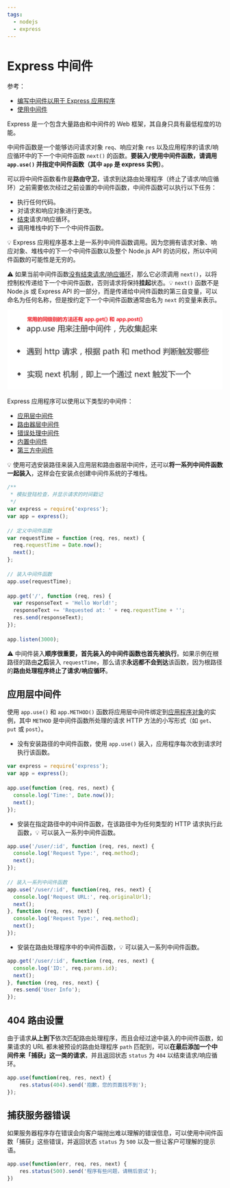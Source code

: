 ```yaml
---
tags:
  - nodejs
  - express
---
```

# Express 中间件

参考：
* [编写中间件以用于 Express 应用程序](http://expressjs.com/zh-cn/guide/writing-middleware.html)
* [使用中间件](http://expressjs.com/zh-cn/guide/using-middleware.html)

Express 是一个包含大量路由和中间件的 Web 框架，其自身只具有最低程度的功能。

中间件函数是一个能够访问请求对象 `req`、响应对象 `res` 以及应用程序的请求/响应循环中的下一个中间件函数 `next()` 的函数。**要装入/使用中间件函数，请调用 `app.use()` 并指定中间件函数（其中 `app` 是 express 实例）**。

可以将中间件函数看作是**路由守卫**，请求到达路由处理程序（终止了请求/响应循环）之前需要依次经过之前设置的中间件函数，中间件函数可以执行以下任务：

- 执行任何代码。
- 对请求和响应对象进行更改。
- [结束](http://expressjs.com/en/guide/routing.html#response-methods)请求/响应循环。
- 调用堆栈中的下一个中间件函数。

:bulb: Express 应用程序基本上是一系列中间件函数调用。因为您拥有请求对象、响应对象、堆栈中的下一个中间件函数以及整个 Node.js API 的访问权，所以中间件函数的可能性是无穷的。

:warning: 如果当前中间件函数[没有结束请求/响应循环](http://expressjs.com/en/guide/routing.html#response-methods)，那么它必须调用 `next()`，以将控制权传递给下一个中间件函数，否则请求将保持**挂起**状态。:bulb: `next()` 函数不是 Node.js 或 Express API 的一部分，而是传递给中间件函数的第三自变量，可以命名为任何名称，但是按约定下一个中间件函数通常由名为 `next` 的变量来表示。

![中间件核心功能和规则](./images/20201111225020050_17959.png)

Express 应用程序可以使用以下类型的中间件：

- [应用层中间件](http://expressjs.com/zh-cn/guide/using-middleware.html#middleware.application)
- [路由器层中间件](http://expressjs.com/zh-cn/guide/using-middleware.html#middleware.router)
- [错误处理中间件](http://expressjs.com/zh-cn/guide/using-middleware.html#middleware.error-handling)
- [内置中间件](http://expressjs.com/zh-cn/guide/using-middleware.html#middleware.built-in)
- [第三方中间件](http://expressjs.com/zh-cn/guide/using-middleware.html#middleware.third-party)

:bulb: 使用可选安装路径来装入应用层和路由器层中间件，还可以**将一系列中间件函数一起装入**，这样会在安装点创建中间件系统的子堆栈。

```js
/**
 * 模拟登陆检查，并显示请求的时间戳记
 */
var express = require('express');
var app = express();

// 定义中间件函数
var requestTime = function (req, res, next) {
  req.requestTime = Date.now();
  next();
};

// 装入中间件函数
app.use(requestTime);

app.get('/', function (req, res) {
  var responseText = 'Hello World!';
  responseText += 'Requested at: ' + req.requestTime + '';
  res.send(responseText);
});

app.listen(3000);
```

:warning: 中间件装入**顺序很重要，首先装入的中间件函数也首先被执行**。如果示例在根路径的路由**之后**装入 `requestTime`，那么请求**永远都不会到达**该函数，因为根路径的**路由处理程序终止了请求/响应循环**。

## 应用层中间件
使用 `app.use()` 和 `app.METHOD()` 函数将应用层中间件绑定到[应用程序对象](http://expressjs.com/zh-cn/4x/api.html#app)的实例，其中 `METHOD` 是中间件函数所处理的请求 HTTP 方法的小写形式（如 `get`、`put` 或 `post`）。

* 没有安装路径的中间件函数，使用 `app.use()` 装入，应用程序每次收到请求时执行该函数。

```js
var express = require('express');
var app = express();

app.use(function (req, res, next) {
  console.log('Time:', Date.now());
  next();
});
```

* 安装在指定路径中的中间件函数，在该路径中为任何类型的 HTTP 请求执行此函数，:bulb: 可以装入一系列中间件函数。

```js
app.use('/user/:id', function (req, res, next) {
  console.log('Request Type:', req.method);
  next();
});

// 装入一系列中间件函数
app.use('/user/:id', function(req, res, next) {
  console.log('Request URL:', req.originalUrl);
  next();
}, function (req, res, next) {
  console.log('Request Type:', req.method);
  next();
});
```

* 安装在路由处理程序中的中间件函数，:bulb: 可以装入一系列中间件函数。

```js
app.get('/user/:id', function (req, res, next) {
  console.log('ID:', req.params.id);
  next();
}, function (req, res, next) {
  res.send('User Info');
});
```

## 404 路由设置
由于请求**从上到下**依次匹配路由处理程序，而且会经过途中装入的中间件函数，如果请求的 URL 都未被预设的路由处理程序 `path` 匹配到，可以**在最后添加一个中间件来「捕获」这一类的请求**，并且返回状态 `status` 为 `404` 以结束请求/响应循环。

```js
app.use(function(req, res, next) {
    res.status(404).send('抱歉，您的页面找不到');
});
```

## 捕获服务器错误
如果服务器程序存在错误会向客户端抛出难以理解的错误信息，可以使用中间件函数「捕获」这些错误，并返回状态  `status` 为 `500` 以及一些让客户可理解的提示语。

```js
app.use(function(err, req, res, next) {
    res.status(500).send('程序有些问题，请稍后尝试');
})
```